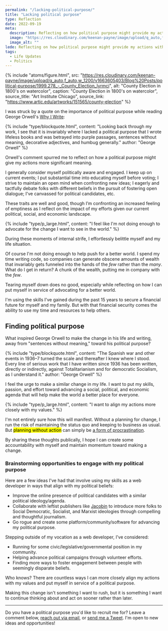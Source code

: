 ```yaml
---
permalink: "/lacking-political-purpose/"
title: "Lacking political purpose"
type: Reflection
date: 2022-09-19
meta:
  description: Reflecting on how political purpose might provide my actions with more significant meaning.
  image: "https://res.cloudinary.com/keenan-payne/image/upload/q_auto,f_auto,w_1000/v1663605403/Blog%20Posts/political-purpose/1999.278_-_County_Election_lyrmci.jpg"
  image_alt: ""
lede: Reflecting on how political purpose might provide my actions with more significant meaning.
tags:
  - Life Updates
  - Politics
---
```


{% include "atoms/figure.html", src: "https://res.cloudinary.com/keenan-payne/image/upload/q_auto,f_auto,w_1200/v1663605403/Blog%20Posts/political-purpose/1999.278_-_County_Election_lyrmci", alt: "County Election in 1800's on watercolor", caption: "County Election in 1800's on watercolor", source_title: "Art Institute Chicago", source_link: "https://www.artic.edu/artworks/151565/county-election" %}

I was struck by a quote on the importance of political purpose while reading George Orwell's [Why I Write](https://www.indiebound.org/book/9780143036357):

{% include "type/blockquote.html", content: "Looking back through my work, I see that it is invariably where I lacked a political purpose that I wrote lifeless books and was betrayed into purple passages, sentences without meaning, decorative adjectives, and humbug generally." author: "George Orwell" %}

Orwell's comment spurred me to reflect on how a political purpose might give my actions more significant meaning.

I generally consider myself politically aware and engaged. I keep up on current events; I put substantial time into educating myself before voting; I strive to maintain an open mind when confronting new ideas; I eagerly and tactfully debate folks with different beliefs in the pursuit of fostering open dialogue; I've canvassed for political candidates, etc.

These traits are well and good, though I’m confronting an increased feeling of emptiness as I reflect on the impact of my efforts given our current political, social, and economic landscape.

{% include "type/p_large.html", content: "I feel like I'm not doing enough to advocate for the change I want to see in the world." %}

During these moments of internal strife, I effortlessly belittle myself and my life situation.

Of course I'm not doing enough to help push for a better world. I spend my time writing code, so companies can generate obscene amounts of wealth that invariably gets funneled into the hands of the _few_ rather than the _many_. What do I get in return? A chunk of the wealth, putting me in company with the _few_.

Tearing myself down does no good, especially while reflecting on how I can put myself in service of advocating for a better world.

I'm using the skills I've gained during the past 15 years to secure a financial future for myself and my family. But with that financial security comes the ability to use my time and resources to help others.

## Finding political purpose

What inspired George Orwell to make the change in his life and writing, away from "sentences without meaning," toward his political purpose?

{% include "type/blockquote.html", content: "The Spanish war and other events in 1936–7 turned the scale and thereafter I knew where I stood. Every line of serious work that I have written since 1936 has been written, directly or indirectly, against Totalitarianism and for democratic Socialism, as I understand it." author: "George Orwell" %}

I feel the urge to make a similar change in my life. I want to put my skills, passion, and effort toward advancing a social, political, and economic agenda that will help make the world a better place for everyone.

{% include "type/p_large.html", content: "I want to align my actions more closely with my values." %}

I'm not entirely sure how this will manifest. Without a planning for change, I run the risk of maintaining the status quo and keeping to business as usual. But <mark>planning without action</mark> can simply be [a form of procrastination](/creating-planning/).

By sharing these thoughts publically, I hope I can create some accountability with myself and maintain momentum toward making a change.

### Brainstorming opportunities to engage with my political purpose

Here are a few ideas I've had that involve using my skills as a web developer in ways that align with my political beliefs:

- Improve the online presence of political candidates with a similar political ideology/agenda.
- Collaborate with leftist publishers like [Jacobin](https://jacobin.com) to introduce more folks to Social Democratic, Socialist, and Marxist ideologies through compelling and thoughtful journalism.
- Go rogue and create some platform/community/software for advancing my political purpose.

Stepping outside of my vocation as a web developer, I've considered:

- Running for some civic/legislative/governmental position in my community.
- Helping advance political campaigns through volunteer efforts.
- Finding more ways to foster engagement between people with seemingly disparate beliefs.

Who knows? There are countless ways I can more closely align my actions with my values and put myself in service of a political purpose.

Making this change isn't something I want to rush, but it is something I want to continue thinking about and act on sooner rather than later.

<hr class="-fancy" />

Do you have a political purpose you'd like to recruit me for? Leave a comment below, [reach out via email](/contact), or [send me a Tweet](https://twitter.com/KeenanPayne_). I'm open to new ideas and opportunities!
